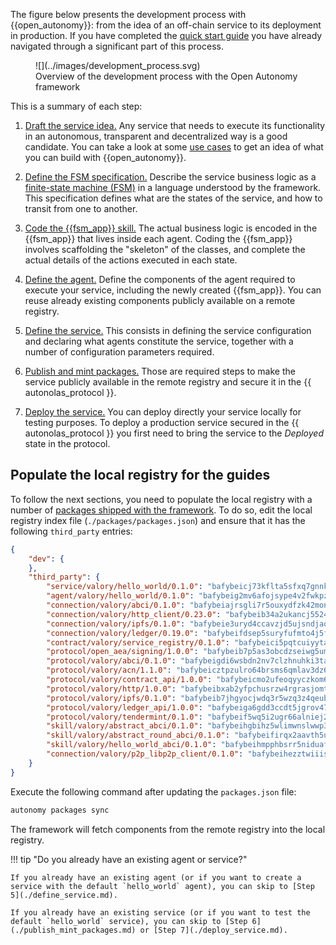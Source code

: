 The figure below presents the development process with {{open_autonomy}}: from the idea of an off-chain service to its deployment in production. If you have completed the [quick start guide](./quick_start.md) you have already navigated through a significant part of this process.

<figure markdown>
![](../images/development_process.svg)
<figcaption>Overview of the development process with the Open Autonomy framework</figcaption>
</figure>

This is a summary of each step:

1. [Draft the service idea.](./draft_service_idea_and_define_fsm_specification.md#draft-the-service-idea) Any service that needs to execute its functionality in an autonomous, transparent and decentralized way is a good candidate. You can take a look at some [use cases](../get_started/use_cases.md) to get an idea of what you can build with {{open_autonomy}}.

2. [Define the FSM specification.](./draft_service_idea_and_define_fsm_specification.md#define-the-fsm-specification) Describe the service business logic as a [finite-state machine (FSM)](../key_concepts/fsm.md) in a language understood by the framework. This specification defines what are the states of the service, and how to transit from one to another.

3. [Code the {{fsm_app}} skill.](./code_fsm_app_skill.md) The actual business logic is encoded in the {{fsm_app}} that lives inside each agent. Coding the {{fsm_app}} involves scaffolding the "skeleton" of the classes, and complete the actual details of the actions executed in each state.

4. [Define the agent.](./define_agent.md) Define the components of the agent required to execute your service, including the newly created {{fsm_app}}. You can reuse already existing components publicly available on a remote registry.

5. [Define the service.](./define_service.md) This consists in defining the service configuration and declaring what agents constitute the service, together with a number of configuration parameters required.

6. [Publish and mint packages.](./publish_mint_packages.md) Those are required steps to make the service publicly available in the remote registry and secure it in the {{ autonolas_protocol }}.

7. [Deploy the service.](./deploy_service.md) You can deploy directly your service locally for testing purposes. To deploy a production service secured in the {{ autonolas_protocol }} you first need to bring the service to the _Deployed_ state in the protocol.

## Populate the local registry for the guides

To follow the next sections, you need to populate the local registry with a number of [packages shipped with the framework](../package_list.md). To do so, edit the local registry index file (`./packages/packages.json`) and ensure that it has the following `third_party` entries:

```json
{
    "dev": {
    },
    "third_party": {
        "service/valory/hello_world/0.1.0": "bafybeicj73kflta5sfxq7gnnk7smcdp2gwcfvfvm2plxc5ojhulwa3xnoq",
        "agent/valory/hello_world/0.1.0": "bafybeig2mv6afojsype4v2fwkpzkvdohbeg6ilvp2tokn7i6ub2csd6wxi",
        "connection/valory/abci/0.1.0": "bafybeiajrsgli7r5ouxydfzk42monl44c4av3jnys3oezgmg7ye4xk5sla",
        "connection/valory/http_client/0.23.0": "bafybeib34a2ukancj5524tz64smczju2q2njscgufmtml6dcjb3bjyaocy",
        "connection/valory/ipfs/0.1.0": "bafybeie3uryd4ccavzjd5ujsndjaqxz4gu3ka2scwvvqadcesciuohnuue",
        "connection/valory/ledger/0.19.0": "bafybeifdsep5suryfufmto4j5fyvjhmlgypyg6zvvwqsm4edlwfbfsav5y",
        "contract/valory/service_registry/0.1.0": "bafybeici5pqtcuiyytasf3yma6kbmol3p25wmylrxrm2orsr3deyoeuodu",
        "protocol/open_aea/signing/1.0.0": "bafybeib7p5as3obcdzseiwg5umj2piiqaodkxkto7qh7b552l5emwsmdzm",
        "protocol/valory/abci/0.1.0": "bafybeigdi6wsbdn2nv7clzhnuhki3taywgiiajwawdaat57o5ntlgqj2qe",
        "protocol/valory/acn/1.1.0": "bafybeicztpzulro64brsms6qmlav3dz635eykpb7ihtchu2eke2hr52efa",
        "protocol/valory/contract_api/1.0.0": "bafybeicmo2ufeoqyyczkom6xp3nwmhosd75kpe4xfwn7gaz6vegj732b4m",
        "protocol/valory/http/1.0.0": "bafybeibxab2yfpchusrzw4rgrasjomtpphazanpivhhtznmuao5ny2lsmi",
        "protocol/valory/ipfs/0.1.0": "bafybeib7jhgyocjwdq3r5wzq3z4qeubj3dwi3aqjn2uxzuwnjp5fhvafcu",
        "protocol/valory/ledger_api/1.0.0": "bafybeiga6gdd3ccdt5jgrov474koz524f3pfbhprwxfjj7wextkl7wozsa",
        "protocol/valory/tendermint/0.1.0": "bafybeif5wq5i2ugr66alniej2bk4vws5sikal7otx674y5kz52e3ulo2qm",
        "skill/valory/abstract_abci/0.1.0": "bafybeihgbihz5wlimwnslwwp35w4bjkg3bdhnhbfwwpfoojssibluvl3b4",
        "skill/valory/abstract_round_abci/0.1.0": "bafybeifirqx2aavth5ub5wkz66l3773pzmksbftojzmha34rch4oypf5xa",
        "skill/valory/hello_world_abci/0.1.0": "bafybeihmpphbsrr5niduaf3r2jzqjjoip5ep5aynphxfoqqqdzmkwobwyi",
        "connection/valory/p2p_libp2p_client/0.1.0": "bafybeihezztwiiismlbblbv67i4zibp7w6xzpqadt67mcdjaoauibjqii4"
    }
}
```

Execute the following command after updating the `packages.json` file:

```bash
autonomy packages sync
```

The framework will fetch components from the remote registry into the local registry.

!!! tip "Do you already have an existing agent or service?"

    If you already have an existing agent (or if you want to create a service with the default `hello_world` agent), you can skip to [Step 5](./define_service.md).

    If you already have an existing service (or if you want to test the default `hello_world` service), you can skip to [Step 6](./publish_mint_packages.md) or [Step 7](./deploy_service.md).
